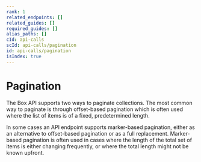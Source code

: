```yaml
---
rank: 1
related_endpoints: []
related_guides: []
required_guides: []
alias_paths: []
cId: api-calls
scId: api-calls/pagination
id: api-calls/pagination
isIndex: true
---
```


# Pagination

The Box API supports two ways to paginate collections. The most common way to
paginate is through offset-based pagination which is often used where the list
of items is of a fixed, predetermined length.

In some cases an API endpoint supports marker-based pagination, either as an
alternative to offset-based pagination or as a full replacement. Marker-based
pagination is often used in cases where the length of the total set of items is
either changing frequently, or where the total length might not be known
upfront.
